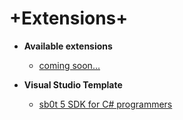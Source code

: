 # +Extensions+



* **Available extensions**
	* [coming soon...](#)

* **Visual Studio Template**
	* [sb0t 5 SDK for C# programmers](http://sb0t5.codeplex.com/releases/view/99278)